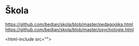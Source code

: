 # Škola
https://github.com/bedjan/skola/blob/master/pedagogika.html
https://github.com/bedjan/skola/blob/master/psychologie.html







<html-include src="<html-include src="https://rawcdn.githack.com/bedjan/skola/master/pedagogika.html"></html-include>">


